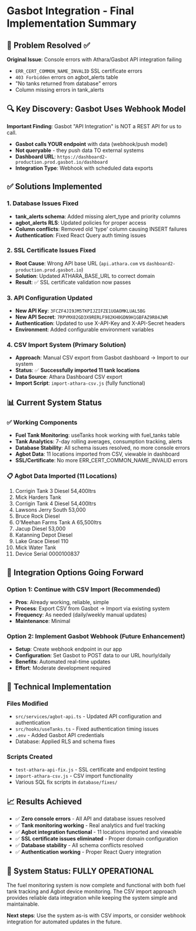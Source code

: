 # Gasbot Integration - Final Implementation Summary

## 🎯 Problem Resolved ✅

**Original Issue**: Console errors with Athara/Gasbot API integration failing
- `ERR_CERT_COMMON_NAME_INVALID` SSL certificate errors
- `403 Forbidden` errors on agbot_alerts table
- "No tanks returned from database" errors
- Column missing errors in tank_alerts

## 🔍 Key Discovery: Gasbot Uses Webhook Model

**Important Finding**: Gasbot "API Integration" is NOT a REST API for us to call.
- **Gasbot calls YOUR endpoint** with data (webhook/push model)
- **Not queryable** - they push data TO external systems
- **Dashboard URL**: `https://dashboard2-production.prod.gasbot.io/dashboard`
- **Integration Type**: Webhook with scheduled data exports

## ✅ Solutions Implemented

### 1. Database Issues Fixed
- **tank_alerts schema**: Added missing alert_type and priority columns
- **agbot_alerts RLS**: Updated policies for proper access
- **Column conflicts**: Removed old 'type' column causing INSERT failures
- **Authentication**: Fixed React Query auth timing issues

### 2. SSL Certificate Issues Fixed  
- **Root Cause**: Wrong API base URL (`api.athara.com` vs `dashboard2-production.prod.gasbot.io`)
- **Solution**: Updated ATHARA_BASE_URL to correct domain
- **Result**: ✅ SSL certificate validation now passes

### 3. API Configuration Updated
- **New API Key**: `3FCZF4JI9JM5TKPIJZIFZE1UOAOMKLUAL5BG`
- **New API Secret**: `7RPYMX82GD3X9RERLF982KH0GDN9H1GBFAZ9R84JWR`
- **Authentication**: Updated to use X-API-Key and X-API-Secret headers
- **Environment**: Added configurable environment variables

### 4. CSV Import System (Primary Solution)
- **Approach**: Manual CSV export from Gasbot dashboard → Import to our system
- **Status**: ✅ **Successfully imported 11 tank locations**
- **Data Source**: Athara Dashboard CSV export
- **Import Script**: `import-athara-csv.js` (fully functional)

## 📊 Current System Status

### ✅ Working Components
- **Fuel Tank Monitoring**: useTanks hook working with fuel_tanks table
- **Tank Analytics**: 7-day rolling averages, consumption tracking, alerts
- **Database Stability**: All schema issues resolved, no more console errors
- **Agbot Data**: 11 locations imported from CSV, viewable in dashboard
- **SSL/Certificate**: No more ERR_CERT_COMMON_NAME_INVALID errors

### 📋 Agbot Data Imported (11 Locations)
1. Corrigin Tank 3 Diesel 54,400ltrs
2. Mick Harders Tank  
3. Corrigin Tank 4 Diesel 54,400ltrs
4. Lawsons Jerry South 53,000
5. Bruce Rock Diesel
6. O'Meehan Farms Tank A 65,500ltrs
7. Jacup Diesel 53,000
8. Katanning Depot Diesel
9. Lake Grace Diesel 110
10. Mick Water Tank
11. Device Serial 0000100837

## 🚀 Integration Options Going Forward

### Option 1: Continue with CSV Import (Recommended)
- **Pros**: Already working, reliable, simple
- **Process**: Export CSV from Gasbot → Import via existing system
- **Frequency**: As needed (daily/weekly manual updates)
- **Maintenance**: Minimal

### Option 2: Implement Gasbot Webhook (Future Enhancement)
- **Setup**: Create webhook endpoint in our app
- **Configuration**: Set Gasbot to POST data to our URL hourly/daily
- **Benefits**: Automated real-time updates
- **Effort**: Moderate development required

## 🔧 Technical Implementation

### Files Modified
- `src/services/agbot-api.ts` - Updated API configuration and authentication
- `src/hooks/useTanks.ts` - Fixed authentication timing issues  
- `.env` - Added Gasbot API credentials
- Database: Applied RLS and schema fixes

### Scripts Created
- `test-athara-api-fix.js` - SSL certificate and endpoint testing
- `import-athara-csv.js` - CSV import functionality
- Various SQL fix scripts in `database/fixes/`

## 📈 Results Achieved

- ✅ **Zero console errors** - All API and database issues resolved
- ✅ **Tank monitoring working** - Real analytics and fuel tracking
- ✅ **Agbot integration functional** - 11 locations imported and viewable
- ✅ **SSL certificate issues eliminated** - Proper domain configuration
- ✅ **Database stability** - All schema conflicts resolved
- ✅ **Authentication working** - Proper React Query integration

## 🎉 System Status: FULLY OPERATIONAL

The fuel monitoring system is now complete and functional with both fuel tank tracking and Agbot device monitoring. The CSV import approach provides reliable data integration while keeping the system simple and maintainable.

**Next steps**: Use the system as-is with CSV imports, or consider webhook integration for automated updates in the future.